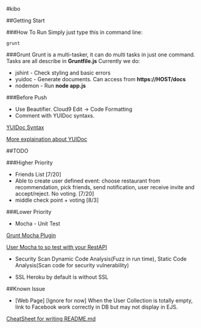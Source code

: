 #kibo


##Getting Start


###How To Run
Simply just type this in command line:
```
grunt
```

###Grunt
Grunt is a multi-tasker, it can do multi tasks in just one command. Tasks are all describe in **Gruntfile.js**
Currently we do:
* jshint - Check styling and basic errors
* yuidoc - Generate documents. Can access from **https://HOST/docs**
* nodemon - Run **node app.js**

###Before Push
* Use Beautifier. Cloud9 Edit -> Code Formatting
* Comment with YUIDoc syntaxs.

[YUIDoc Syntax](http://yui.github.io/yuidoc/syntax/index.html)

[More explaination about YUIDoc](http://code.tutsplus.com/tutorials/documenting-javascript-with-yuidoc--net-25324)


##TODO

###Higher Priority

* Friends List [7/20]
* Able to create user defined event: choose restaurant from recommendation, pick friends, send notification, user receive invite and accept/reject. No voting. [7/20]
* middle check point + voting [8/3]


###Lower Priority

* Mocha - Unit Test

[Grunt Mocha Plugin](https://github.com/pghalliday/grunt-mocha-test)

[User Mocha to so test with your RestAPI](http://thewayofcode.wordpress.com/2013/04/21/how-to-build-and-test-rest-api-with-nodejs-express-mocha/)

* Security Scan
Dynamic Code Analysis(Fuzz in run time), Static Code Analysis(Scan code for security vulnerability)

* SSL
Heroku by default is without SSL


##Known Issue
* [Web Page] [Ignore for now] When the User Collection is totally empty, link to Facebook work correctly in DB but may not display in EJS.



[CheatSheet for writing README.md](https://github.com/adam-p/markdown-here/wiki/Markdown-Cheatsheet)